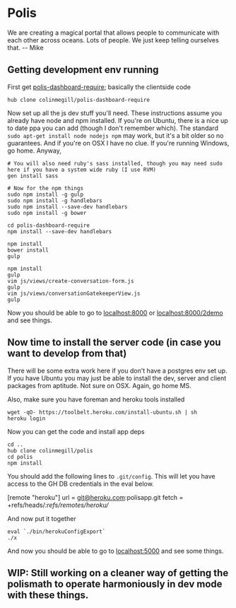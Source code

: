 # Polis

We are creating a magical portal that allows people to communicate with each other across oceans. Lots of people. We just keep telling ourselves that. -- Mike


## Getting development env running

First get [polis-dashboard-require](https://github.com/colinmegill/polis-dashboard-require); basically the clientside code

    hub clone colinmegill/polis-dashboard-require

Now set up all the js dev stuff you'll need.
These instructions assume you already have node and npm installed.
If you're on Ubuntu, there is a nice up to date ppa you can add (though I don't remember which).
The standard `sudo apt-get install node nodejs npm` may work, but it's a bit older so no guarantees.
And if you're on OSX I have no clue.
If you're running Windows, go home.
Anyway,

    # You will also need ruby's sass installed, though you may need sudo here if you have a system wide ruby (I use RVM)
    gen install sass

    # Now for the npm things
    sudo npm install -g gulp
    sudo npm install -g handlebars
    sudo npm install --save-dev handlebars
    sudo npm install -g bower

    cd polis-dashboard-require
    npm install --save-dev handlebars

    npm install
    bower install
    gulp

    npm install
    gulp
    vim js/views/create-conversation-form.js
    gulp
    vim js/views/conversationGatekeeperView.js
    gulp

Now you should be able to go to <localhost:8000> or <localhost:8000/2demo> and see things.

## Now time to install the server code (in case you want to develop from that)

There will be some extra work here if you don't have a postgres env set up.
If you have Ubuntu you may just be able to install the dev, server and client packages from aptitude.
Not sure on OSX.
Again, go home MS.

Also, make sure you have foreman and heroku tools installed

    wget -qO- https://toolbelt.heroku.com/install-ubuntu.sh | sh
    heroku login

Now you can get the code and install app deps

    cd ..
    hub clone colinmegill/polis
    cd polis
    npm install

You should add the following lines to `.git/config`.
This will let you have access to the GH DB credentials in the eval below.

[remote "heroku"]
    url = git@heroku.com:polisapp.git
    fetch = +refs/heads/*:refs/remotes/heroku/*

And now put it together

    eval `./bin/herokuConfigExport`
    ./x

And now you should be able to go to <localhost:5000> and see some things.

## WIP: Still working on a cleaner way of getting the polismath to operate harmoniously in dev mode with these things.
